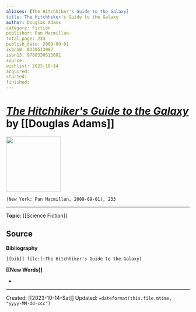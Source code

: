 ```yaml
---
aliases: [The Hitchhiker's Guide to the Galaxy]
title: The Hitchhiker's Guide to the Galaxy
author: Douglas Adams
category: Fiction
publisher: Pan Macmillan
total_page: 233
publish_date: 2009-09-01
isbn10: 0330513087
isbn13: 9780330513081
source: 
wishlist: 2023-10-14
acquired: 
started: 
finished: 
---
```

# *[The Hitchhiker's Guide to the Galaxy]()* by [[Douglas Adams]]

<img src="http://books.google.com/books/content?id=DmUr6q1EDYMC&printsec=frontcover&img=1&zoom=1&source=gbs_api" width=150>

`(New York: Pan Macmillan, 2009-09-01), 233`



--- 
**Topic**: [[Science Fiction]]

**Source**
- 

**Bibliography**

```query
[[bib]] file:(~The Hitchhiker's Guide to the Galaxy)
```
 

**[[New Words]]**

- 

---
Created: [[2023-10-14-Sat]]
Updated: `=dateformat(this.file.mtime, "yyyy-MM-dd-ccc")`